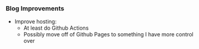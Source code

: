 ### Blog Improvements
- Improve hosting:
	- At least do Github Actions
	- Possibly move off of Github Pages to something I have more control over